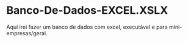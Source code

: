 # Banco-De-Dados-EXCEL.XSLX
 Aqui irei fazer um banco de dados com excel, executável e para mini-empresas/geral.
